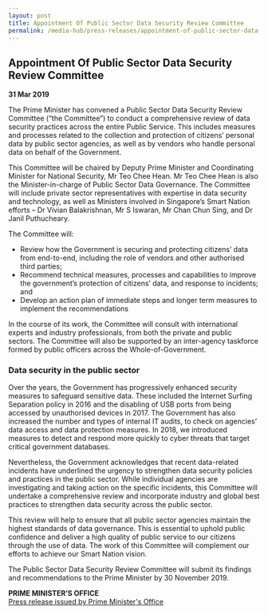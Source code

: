 ```yaml
---
layout: post
title: Appointment Of Public Sector Data Security Review Committee
permalink: /media-hub/press-releases/appointment-of-public-sector-data-security-review-committee/
---
```

## Appointment Of Public Sector Data Security Review Committee

**31 Mar 2019**

The Prime Minister has convened a Public Sector Data Security Review Committee (“the Committee”) to conduct a comprehensive review of data security practices across the entire Public Service. This includes measures and processes related to the collection and protection of citizens’ personal data by public sector agencies, as well as by vendors who handle personal data on behalf of the Government.

This Committee will be chaired by Deputy Prime Minister and Coordinating Minister for National Security, Mr Teo Chee Hean. Mr Teo Chee Hean is also the Minister-in-charge of Public Sector Data Governance. The Committee will include private sector representatives with expertise in data security and technology, as well as Ministers involved in Singapore’s Smart Nation efforts – Dr Vivian Balakrishnan, Mr S Iswaran, Mr Chan Chun Sing, and Dr Janil Puthucheary.

The Committee will:

  * Review how the Government is securing and protecting citizens’ data from end-to-end, including the role of vendors and other authorised third parties;
  * Recommend technical measures, processes and capabilities to improve the government’s protection of citizens’ data, and response to incidents; and
  * Develop an action plan of immediate steps and longer term measures to implement the recommendations

In the course of its work, the Committee will consult with international experts and industry professionals, from both the private and public sectors. The Committee will also be supported by an inter-agency taskforce formed by public officers across the Whole-of-Government.

### Data security in the public sector

Over the years, the Government has progressively enhanced security measures to safeguard sensitive data. These included the Internet Surfing Separation policy in 2016 and the disabling of USB ports from being accessed by unauthorised devices in 2017. The Government has also increased the number and types of internal IT audits, to check on agencies’ data access and data protection measures. In 2018, we introduced measures to detect and respond more quickly to cyber threats that target critical government databases.

Nevertheless, the Government acknowledges that recent data-related incidents have underlined the urgency to strengthen data security policies and practices in the public sector. While individual agencies are investigating and taking action on the specific incidents, this Committee will undertake a comprehensive review and incorporate industry and global best practices to strengthen data security across the public sector.

This review will help to ensure that all public sector agencies maintain the highest standards of data governance. This is essential to uphold public confidence and deliver a high quality of public service to our citizens through the use of data. The work of this Committee will complement our efforts to achieve our Smart Nation vision.

The Public Sector Data Security Review Committee will submit its findings and recommendations to the Prime Minister by 30 November 2019.


**PRIME MINISTER’S OFFICE**<br>
[Press release issued by Prime Minister's Office](https://www.pmo.gov.sg/Newsroom/Appointment-of-Public-Sector-Data-Security-Review-Committee)